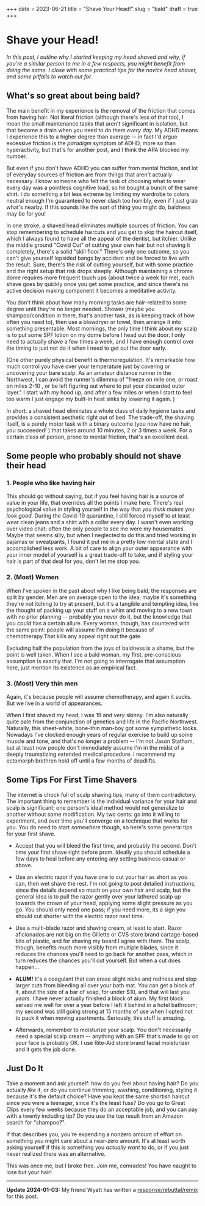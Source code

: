 +++
date = 2023-06-21
title = "Shave Your Head!"
slug = "bald"
draft = true
+++

# Shave your Head!

*In this post, I outline why I started keeping my head shaved and why, if you're a similar person to me in a few respects, you might benefit from doing the same. I close with some practical tips for the novice head shaver, and some pitfalls to watch out for.*



## What's so great about being bald?

The main benefit in my experience is the removal of the friction that comes from having hair. Not literal friction (although there's less of that too), I mean the small maintenance tasks that aren't significant in isolation, but that become a drain when you need to do them *every day.* My ADHD means I experience this to a higher degree than average -- in fact I'd argue excessive friction is the *paradigm* symptom of ADHD, more so than hyperactivity, but that's for another post, and I think the APA blocked my number.

But even if you don't have ADHD you can suffer from mental friction, and lot of everyday sources of friction are from things that aren't actually necessary. I know someone who felt the task of choosing what to wear every day was a pointless cognitive load, so he bought a bunch of the same shirt. I do something a bit less extreme by limiting my wardrobe to colors neutral enough I'm guaranteed to never clash too horribly, even if I just grab what's nearby. If this sounds like the sort of thing you might do, baldness may be for you! 

In one stroke, a shaved head eliminates multiple sources of friction. You can stop remembering to schedule haircuts and you get to skip the haircut itself, which I always found to have all the appeal of the dentist, but itchier. Unlike the middle ground "Covid Cut" of cutting your own hair but not shaving it completely, there's a solid "skill floor."  There's only one outcome, so you can't give yourself lopsided bangs by accident and be forced to live with the result. Sure, there's the risk of cutting yourself, but with some practice and the right setup that risk drops steeply. Although maintaining a chrome dome requires more frequent touch ups (about twice a week for me), each shave goes by quickly once you get some practice, and since there's no active decision making component it becomes a meditative activity. 

You don't think about how many morning tasks are hair-related to some degree until they're no longer needed. Shower (maybe you shampoo/condition in there, that's another task, as is keeping track of how often you need to), then use a blowdryer or towel, then arrange it into something presentable. Most mornings, the only time I think about my scalp is to put some SPF lotion on my dome before I head out the door. I only need to actually shave a few times a week, and I have enough control over the timing to just not do it when I need to get out the door early.

(One other purely physical benefit is thermoregulation. It's remarkable how much control you have over your temperature just by covering or uncovering your bare scalp. As an amateur distance runner in the Northwest, I can avoid the runner's dilemma of "freeze on mile one, or roast on miles 2-10 , or be left figuring out where to put your discarded outer layer."  I start with my hood up, and after a few miles or when I start to feel too warm I just engage my built-in heat sinks by lowering it again. )

In short: a shaved head eliminates a whole class of daily hygiene tasks and provides a consistent aesthetic right out of bed. The trade-off, the shaving itself, is a purely motor task with a binary outcome (you now have no hair, you succeeded! ) that takes around 10 minutes, 2 or 3 times a week. For a certain class of person, prone to mental friction, that's an excellent deal.

## Some people who probably should not shave their head

### 1. People who like having hair

This should go without saying, but if you feel having hair is a source of value in your life,  that overrides all the points I make here. There's real psychological value in styling yourself in the way that *you think makes you look good.* During the Covid-19 quarantine, I still forced myself to at least wear clean jeans and a shirt with a collar every day. I wasn't even working over video chat; often the only people to see me were my housemates. Maybe that seems silly, but when I neglected to do this and tried working in pajamas or sweatpants, I found it put me in a pretty low mental state and I accomplished less work. A bit of care to align your outer appearance with your inner model of yourself is a great trade-off to take, and if styling your hair is part of that deal for you, don't let me stop you.

### 2. (Most) Women

 When I've spoken in the past about why I like being bald, the responses are split by gender. Men are on average open to the idea; maybe it's something they're not itching to try at present, but it's a tangible and tempting idea, like the thought of packing up your stuff on a whim and moving to a new town with no prior planning -- probably you never do it, but the knowledge that you *could* has a certain allure. Every woman, though, has countered with the same point: people will assume I'm doing it because of chemotherapy.That kills any appeal right out the gate. 

Excluding half the population from the joys of baldness is a shame, but the point is well taken. When I see a bald woman, my first, pre-conscious assumption is exactly that. I'm not going to interrogate that assumption here, just mention its existence as an empirical fact. 


###  3. (Most) Very thin men

Again, it's because people will assume chemotherapy, and again it sucks. But we live in a world of appearances. 

When I first shaved my head, I was 19 and *very* skinny. I'm also naturally quite pale from the conjunction of genetics and life in the Pacific Northwest. Naturally, this sheet-white, bone-thin man-boy got some sympathetic looks. Nowadays I've clocked enough years of regular exercise to build up some muscle and tone, and that's no longer a problem -- I'm not Jason Statham, but at least now people don't immediately assume I'm in the midst of a deeply traumatizing extended medical procedure. I recommend my ectomorph brethren hold off until a few months of deadlifts.

## Some Tips For First Time Shavers

The internet is chock full of scalp shaving tips, many of them contradictory. The important thing to remember is the individual variance for your hair and scalp is significant; one person's ideal method  would not generalize to another without some modification. My two cents: go into it willing to experiment, and over time you'll converge on a technique that works for you. You do need to start *somewhere* though, so here's some general tips for your first shave.

- Accept that you will bleed the first time, and probably the second. Don't time your first shave right before prom. Ideally you should schedule a few days to heal before any entering any setting business casual or above. 

- Use an electric razor if you have one to cut your hair as short as you can, then wet shave the rest. I'm not going to post detailed instructions, since the details depend so much on your own hair and scalp, but the general idea is to pull the razor gently over your lathered scalp up towards the crown of your head, applying some slight pressure as you go. You should only need one pass; if you need more, its a sign you should cut shorter with the electric razor next time.

- Use a multi-blade razor and shaving cream, at least to start. Razor aficionados are not big on the Gillette or CVS store brand cartage-based bits of plastic, and for shaving my beard I agree with them. The scalp, though, benefits much more visibly from multiple blades, since it reduces the chances you'll need to go back for another pass, which in turn reduces the chances you'll cut yourself. But when a cut does happen...

- **ALUM!**  It's a coagulant that can erase slight nicks and redness and stop larger cuts from bleeding all over your bath mat. You can get a block of it, about the size of a bar of soap, for under $10, and that will last you *years.* I have never actually finished a block of alum. My first block served me well for over a year before I left it behind in a hotel bathroom; my second was still going strong at 15 months of use when I opted not to pack it when moving apartments. Seriously, this stuff is amazing. 

- Afterwards, remember to moisturize your scalp. You don't necessarily need a special scalp cream -- anything with an SPF that's made to go on your face is probably OK. I use Rite-Aid store brand facial moisturizer and it gets the job done. 



## Just Do It

 Take a moment and ask yourself: how do you feel about having hair? Do you actually *like* it, or do you continue trimming, washing, conditioning, styling it because it's the default choice? Have you kept the same shortish haircut since you were a teenager, since it's the least fuss? Do you go to Great Clips every few weeks because they do an acceptable job, and you can pay with a twenty including tip? Do you use the top result from an Amazon search for "shampoo?". 

If that describes you, you're expending a nonzero amount of effort on something you might care about a near-zero amount. It's at least worth asking yourself if this is something you *actually want* to do, or if you just never realized there was an alternative.

This was once me, but I broke free. Join me, comrades! You have naught to lose but your hair!


--- 

**Update 2024-01-03:** My friend Wyatt has written a [response/rebuttal/remix](https://wyattscarpenter.github.io/blog/how_to_have_hair.txt) for this post.
